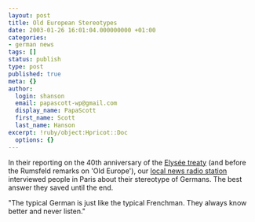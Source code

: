 ```yaml
---
layout: post
title: Old European Stereotypes
date: 2003-01-26 16:01:04.000000000 +01:00
categories:
- german news
tags: []
status: publish
type: post
published: true
meta: {}
author:
  login: shanson
  email: papascott-wp@gmail.com
  display_name: PapaScott
  first_name: Scott
  last_name: Hanson
excerpt: !ruby/object:Hpricot::Doc
  options: {}
---
```

<p>In their reporting on the 40th anniversary of the <a title="Economist.com" href="http://www.economist.com/agenda/displayStory.cfm?story_id=1545760">Elysée treaty</a> (and before the Rumsfeld remarks on 'Old Europe'), our <a href="http://www.ndrinfo.de">local news radio station</a> interviewed people in Paris about their stereotype of Germans. The best answer they saved until the end.</p>
<p>"The typical German is just like the typical Frenchman. They always know better and never listen."</p>
